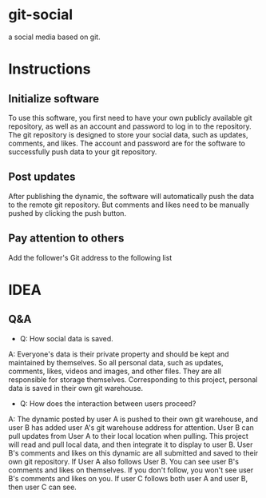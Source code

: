 # git-social
a social media based on git.

# Instructions

## Initialize software
To use this software, you first need to have your own publicly available git repository, as well as an account and password to log in to the repository. The git repository is designed to store your social data, such as updates, comments, and likes. The account and password are for the software to successfully push data to your git repository.

## Post updates
After publishing the dynamic, the software will automatically push the data to the remote git repository. But comments and likes need to be manually pushed by clicking the push button.

## Pay attention to others
Add the follower's Git address to the following list

# IDEA

## Q&A

- Q: How social data is saved. 

A: Everyone's data is their private property and should be kept and maintained by themselves. So all personal data, such as updates, comments, likes, videos and images, and other files. They are all responsible for storage themselves. Corresponding to this project, personal data is saved in their own git warehouse.

- Q: How does the interaction between users proceed? 

A: The dynamic posted by user A is pushed to their own git warehouse, and user B has added user A's git warehouse address for attention. User B can pull updates from User A to their local location when pulling. This project will read and pull local data, and then integrate it to display to user B. User B's comments and likes on this dynamic are all submitted and saved to their own git repository. If User A also follows User B. You can see user B's comments and likes on themselves. If you don't follow, you won't see user B's comments and likes on you. If user C follows both user A and user B, then user C can see.